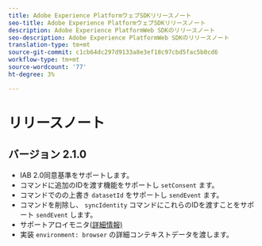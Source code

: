 ```yaml
---
title: Adobe Experience PlatformウェブSDKリリースノート
seo-title: Adobe Experience PlatformウェブSDKリリースノート
description: Adobe Experience PlatformWeb SDKのリリースノート
seo-description: Adobe Experience PlatformWeb SDKのリリースノート
translation-type: tm+mt
source-git-commit: c1cb64dc297d9133a8e3ef18c97cbd5fac5b0cd6
workflow-type: tm+mt
source-wordcount: '77'
ht-degree: 3%

---
```



# リリースノート

## バージョン 2.1.0

* IAB 2.0同意基準をサポートします。
* コマンドに追加のIDを渡す機能をサポートし `setConsent` ます。
* コマンドでのの上書き `datasetId` をサポートし `sendEvent` ます。
* コマンドを削除し、 `syncIdentity` コマンドにこれらのIDを渡すことをサポート `sendEvent` します。
* サポートアロイモニタ([詳細情報)](https://github.com/adobe/alloy/wiki/Monitoring-Hooks)
* 実装 `environment: browser` の詳細コンテキストデータを渡します。
